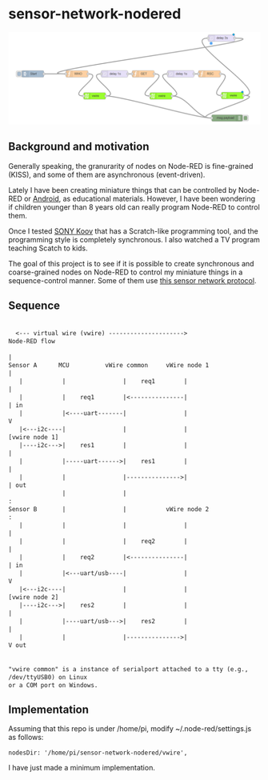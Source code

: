 # sensor-network-nodered

![nodered](./doc/flow.png)

## Background and motivation

Generally speaking, the granurarity of nodes on Node-RED is fine-grained (KISS), and some of them are asynchronous (event-driven).

Lately I have been creating miniature things that can be controlled by Node-RED or [Android](https://github.com/araobp/sensor-network-android), as educational materials. However, I have been wondering if children younger than 8 years old can really program Node-RED to control them.

Once I tested [SONY Koov](https://www.sony.com/koov) that has a Scratch-like programming tool, and the programming style is completely synchronous. I also watched a TV program teaching Scatch to kids.

The goal of this project is to see if it is possible to create synchronous and coarse-grained nodes on Node-RED to control my miniature things in a sequence-control manner. Some of them use [this sensor network protocol](https://github.com/araobp/sensor-network).

## Sequence

```

  <--- virtual wire (vwire) --------------------->                Node-RED flow
                                                                        |
Sensor A      MCU          vWire common     vWire node 1                |
   |           |                |    req1        |                      |
   |           |    req1        |<---------------|                      | in
   |           |<----uart-------|                |                      V
   |<---i2c----|                |                |               [vwire node 1]
   |----i2c--->|    res1        |                |                      |
   |           |-----uart------>|    res1        |                      |
   |           |                |--------------->|                      | out
               |                |                                       :
Sensor B       |                |           vWire node 2                :
   |           |                |                |                      |
   |           |                |    req2        |                      |
   |           |    req2        |<---------------|                      | in
   |           |<---uart/usb----|                |                      V
   |<---i2c----|                |                |               [vwire node 2]
   |----i2c--->|    res2        |                |                      | 
   |           |----uart/usb--->|    res2        |                      |
   |           |                |--------------->|                      V out


"vwire common" is a instance of serialport attached to a tty (e.g., /dev/ttyUSB0) on Linux
or a COM port on Windows.

```

## Implementation

Assuming that this repo is under /home/pi, modify ~/.node-red/settings.js as follows:

```
nodesDir: '/home/pi/sensor-network-nodered/vwire',
```

I have just made a minimum implementation.
